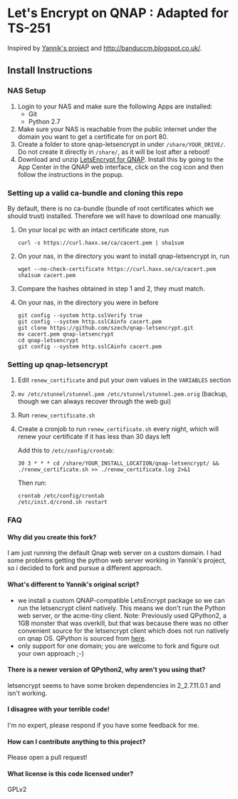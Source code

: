 # Let's Encrypt on QNAP : Adapted for TS-251 
Inspired by [Yannik's project](https://github.com/Yannik/qnap-letsencrypt) and http://banduccm.blogspot.co.uk/.


## Install Instructions
### NAS Setup
1. Login to your NAS and make sure the following Apps are installed:
      * Git
      * Python 2.7
2. Make sure your NAS is reachable from the public internet under the domain you want to get a certificate for on port 80.
3. Create a folder to store qnap-letsencrypt in under `/share/YOUR_DRIVE/`. Do not create it directly in `/share/`, as it will be lost after a reboot!
4. Download and unzip [LetsEncrypt for QNAP](http://www.positiv-it.fr/QNAP/APP/LetsEncrypt_0.5_x86.qpkg.zip). Install this by going to the App Center in the QNAP web interface, click on the cog icon and then follow the instructions in the popup.


### Setting up a valid ca-bundle and cloning this repo

By default, there is no ca-bundle (bundle of root certificates which we should trust)
installed. Therefore we will have to download one manually.

1. On your local pc with an intact certificate store, run
    ```
    curl -s https://curl.haxx.se/ca/cacert.pem | sha1sum
    ```

2. On your nas, in the directory you want to install qnap-letsencrypt in, run
    ```
    wget --no-check-certificate https://curl.haxx.se/ca/cacert.pem
    sha1sum cacert.pem
    ```

3. Compare the hashes obtained in step 1 and 2, they must match.

4. On your nas, in the directory you were in before
    ```
    git config --system http.sslVerify true
    git config --system http.sslCAinfo cacert.pem
    git clone https://github.com/szech/qnap-letsencrypt.git
    mv cacert.pem qnap-letsencrypt
    cd qnap-letsencrypt
    git config --system http.sslCAinfo cacert.pem
    ```

### Setting up qnap-letsencrypt
1. Edit `renew_certificate` and put your own values in the `VARIABLES` section   

2. `mv /etc/stunnel/stunnel.pem /etc/stunnel/stunnel.pem.orig` (backup, though we can always recover through the web gui)

3. Run `renew_certificate.sh`

4. Create a cronjob to run `renew_certificate.sh` every night, which will renew your certificate if it has less than 30 days left

    Add this to `/etc/config/crontab`:
    ```
    30 3 * * * cd /share/YOUR_INSTALL_LOCATION/qnap-letsencrypt/ && ./renew_certificate.sh >> ./renew_certificate.log 2>&1
    ```

    Then run:
    ```
    crontab /etc/config/crontab
    /etc/init.d/crond.sh restart
    ```

### FAQ

#### Why did you create this fork?
I am just running the default Qnap web server on a custom domain. I had some problems getting the python web server working in Yannik's project, so i decided to fork and pursue a different approach.

#### What's different to Yannik's original script?
- we install a custom QNAP-compatible LetsEncrypt package so we can run the letsencrypt client natively. This means we don't run the Python web server, or the acme-tiny client. Note: Previously used QPython2, a 1GB monster that was overkill, but that was because there was no other convenient source for the letsencrypt client which does not run natively on qnap OS. QPython is sourced from [here](http://forum.qnap.com/viewtopic.php?f=217&t=109899).
- only support for one domain; you are welcome to fork and figure out your own approach ;-)
 
#### There is a newer version of QPython2, why aren't you using that?
letsencrypt seems to have some broken dependencies in 2_2.7.11.0.1 and isn't working. 

#### I disagree with your terrible code!
I'm no expert, please respond if you have some feedback for me.

#### How can I contribute anything to this project?
Please open a pull request!

#### What license is this code licensed under?
GPLv2
